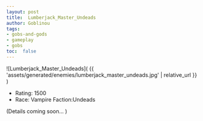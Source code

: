```yaml
---
layout: post
title:  Lumberjack_Master_Undeads
author: Goblinou
tags:
- gobs-and-gods
- gameplay
- gobs
toc:  false
---
```


![Lumberjack_Master_Undeads]( {{ 'assets/generated/enemies/lumberjack_master_undeads.jpg' | relative_url }} )
- Rating: 1500
- Race: Vampire  Faction:Undeads

(Details coming soon... )